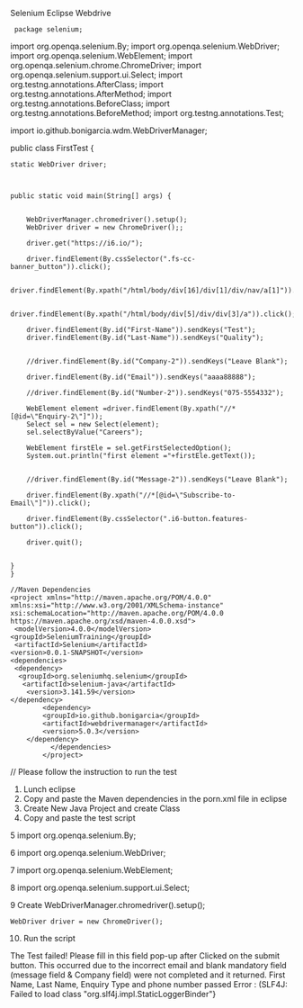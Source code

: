 




     
  Selenium Eclipse Webdrive   
     
     package selenium;

import org.openqa.selenium.By;
import org.openqa.selenium.WebDriver;
import org.openqa.selenium.WebElement;
import org.openqa.selenium.chrome.ChromeDriver;
import org.openqa.selenium.support.ui.Select;
import org.testng.annotations.AfterClass;
import org.testng.annotations.AfterMethod;
import org.testng.annotations.BeforeClass;
import org.testng.annotations.BeforeMethod;
import org.testng.annotations.Test;

import io.github.bonigarcia.wdm.WebDriverManager;

public class FirstTest {

	static WebDriver driver;
	
	
	
	public static void main(String[] args) {
		
    
		WebDriverManager.chromedriver().setup();
		WebDriver driver = new ChromeDriver();;

		driver.get("https://i6.io/");

		driver.findElement(By.cssSelector(".fs-cc-banner_button")).click();
		
		driver.findElement(By.xpath("/html/body/div[16]/div[1]/div/nav/a[1]")).click();
		
		driver.findElement(By.xpath("/html/body/div[5]/div/div[3]/a")).click();
		
		driver.findElement(By.id("First-Name")).sendKeys("Test");
		driver.findElement(By.id("Last-Name")).sendKeys("Quality");
		
		
		//driver.findElement(By.id("Company-2")).sendKeys("Leave Blank");
		
		driver.findElement(By.id("Email")).sendKeys("aaaa88888");
		
		//driver.findElement(By.id("Number-2")).sendKeys("075-5554332");
		
		WebElement element =driver.findElement(By.xpath("//*[@id=\"Enquiry-2\"]"));
		Select sel = new Select(element);
		sel.selectByValue("Careers");
		
		WebElement firstEle = sel.getFirstSelectedOption();
		System.out.println("first element ="+firstEle.getText());
		

		//driver.findElement(By.id("Message-2")).sendKeys("Leave Blank");
		
		driver.findElement(By.xpath("//*[@id=\"Subscribe-to-Email\"]")).click();
		
		driver.findElement(By.cssSelector(".i6-button.features-button")).click();
		
		driver.quit();
		
		
	}
	}
	
	//Maven Dependencies
	<project xmlns="http://maven.apache.org/POM/4.0.0" xmlns:xsi="http://www.w3.org/2001/XMLSchema-instance" xsi:schemaLocation="http://maven.apache.org/POM/4.0.0 https://maven.apache.org/xsd/maven-4.0.0.xsd">
	 <modelVersion>4.0.0</modelVersion>
	<groupId>SeleniumTraining</groupId>
	 <artifactId>Selenium</artifactId>
	<version>0.0.1-SNAPSHOT</version>
	<dependencies>
	 <dependency>
	  <groupId>org.seleniumhq.selenium</groupId>
	   <artifactId>selenium-java</artifactId>
	    <version>3.141.59</version>
	</dependency>
			<dependency>
		    <groupId>io.github.bonigarcia</groupId>
		    <artifactId>webdrivermanager</artifactId>
		    <version>5.0.3</version>
		</dependency>
			  </dependencies>
			</project>

// Please follow the instruction to run the test
1.	Lunch eclipse 
2.	Copy and paste the Maven dependencies in the porn.xml file in eclipse 
3.	Create New Java Project  and create Class
4.	Copy and paste the test script
	
5	import org.openqa.selenium.By;
	
6	import org.openqa.selenium.WebDriver;

7	import org.openqa.selenium.WebElement;

8	import org.openqa.selenium.support.ui.Select;

9	Create WebDriverManager.chromedriver().setup();

	WebDriver driver = new ChromeDriver();
	
10.	Run the script 



The Test failed! Please fill in this field pop-up after Clicked on the submit button. 
This occurred due to the incorrect email and blank mandatory field (message field & Company field) were not completed and it returned. 
First Name, Last Name, Enquiry Type and phone number passed
Error : (SLF4J: Failed to load class "org.slf4j.impl.StaticLoggerBinder"}
